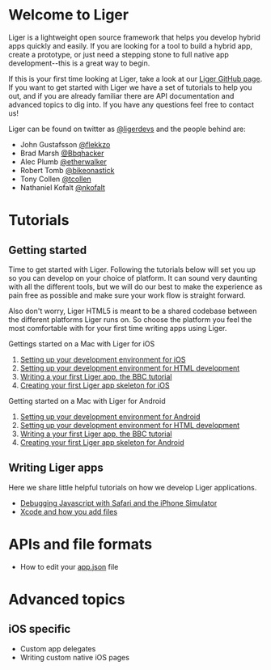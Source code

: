 # Welcome to Liger

Liger is a lightweight open source framework that helps you develop hybrid apps quickly and easily. If you are looking for a tool to build a hybrid app, create a prototype, or just need a stepping stone to full native app development--this is a great way to begin.

If this is your first time looking at Liger, take a look at our [Liger GitHub page](http://reachlocal.github.io/liger/). If you want to get started with Liger we have a set of tutorials to help you out, and if you are already familiar there are API documentation and advanced topics to dig into. If you have any questions feel free to contact us!

Liger can be found on twitter as [@ligerdevs](https://twitter.com/ligerdevs) and the people behind are:

* John Gustafsson [@flekkzo](https://twitter.com/flekkzo)
* Brad Marsh [@Bbqhacker](https://twitter.com/Bbqhacker)
* Alec Plumb [@etherwalker](https://twitter.com/etherwalker)
* Robert Tomb [@bikeonastick](https://twitter.com/bikeonastick)
* Tony Collen [@tcollen](https://twitter.com/tcollen)
* Nathaniel Kofalt [@nkofalt](https://twitter.com/nkofalt)

# Tutorials
## Getting started

Time to get started with Liger. Following the tutorials below will set you up so you can develop on your choice of platform. It can sound very daunting with all the different tools, but we will do our best to make the experience as pain free as possible and make sure your work flow is straight forward.

Also don't worry, Liger HTML5 is meant to be a shared codebase between the different platforms Liger runs on. So choose the platform you feel the most comfortable with for your first time writing apps using Liger.

Gettings started on a Mac with Liger for iOS

1. [Setting up your development environment for iOS](tutorials/1-getting-started-mac-ios.md)
1. [Setting up your development environment for HTML development](tutorials/2-getting-started-html.md)
1. [Writing a your first Liger app, the BBC tutorial](tutorials/3-liger-app-tutorial.md)
1. [Creating your first Liger app skeleton for iOS](tutorials/4-ios-skeleton.md)

Getting started on a Mac with Liger for Android

1. [Setting up your development environment for Android](tutorials/1-getting-started-mac-android.md)
1. [Setting up your development environment for HTML development](tutorials/2-getting-started-html.md)
1. [Writing a your first Liger app, the BBC tutorial](tutorials/3-liger-app-tutorial.md)
1. [Creating your first Liger app skeleton for Android](tutorials/4-android-skeleton.md)

## Writing Liger apps

Here we share little helpful tutorials on how we develop Liger applications.

* [Debugging Javascript with Safari and the iPhone Simulator]()
* [Xcode and how you add files]()

# APIs and file formats

* How to edit your [app.json]() file

# Advanced topics

## iOS specific

* Custom app delegates
* Writing custom native iOS pages